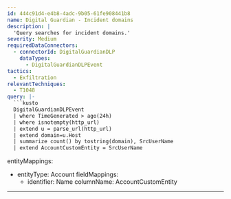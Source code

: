 ```yaml
---
id: 444c91d4-e4b8-4adc-9b05-61fe908441b8
name: Digital Guardian - Incident domains
description: |
  'Query searches for incident domains.'
severity: Medium
requiredDataConnectors:
  - connectorId: DigitalGuardianDLP
    dataTypes:
      - DigitalGuardianDLPEvent
tactics:
  - Exfiltration
relevantTechniques:
  - T1048
query: |-
  ```kusto
  DigitalGuardianDLPEvent
  | where TimeGenerated > ago(24h)
  | where isnotempty(http_url)
  | extend u = parse_url(http_url)
  | extend domain=u.Host
  | summarize count() by tostring(domain), SrcUserName
  | extend AccountCustomEntity = SrcUserName
  ```
entityMappings:
  - entityType: Account
    fieldMappings:
      - identifier: Name
        columnName: AccountCustomEntity
---
```


